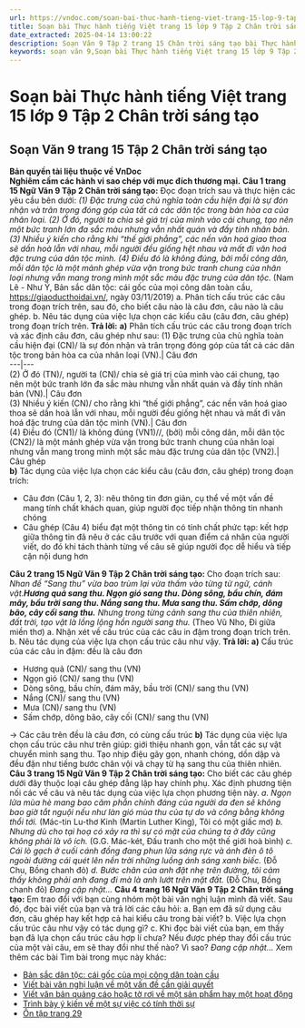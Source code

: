 ```yaml
---
url: https://vndoc.com/soan-bai-thuc-hanh-tieng-viet-trang-15-lop-9-tap-2-chan-troi-sang-tao-322102
title: Soạn bài Thực hành tiếng Việt trang 15 lớp 9 Tập 2 Chân trời sáng tạo - VnDoc.com
date_extracted: 2025-04-14 13:00:22
description: Soạn Văn 9 Tập 2 trang 15 Chân trời sáng tạo bài Thực hành tiếng Việt gồm phần trả lời chi tiết, đầy đủ, bám sát các câu hỏi, yêu cầu trong SGK (chỉ có trên VnDoc). Mời các bạn tham khảo.
keywords: soạn văn 9,Soạn bài Thực hành tiếng Việt trang 15 lớp 9 Tập 2 Chân trời sáng tạo,Soạn bài Thực hành tiếng Việt lớp 9 trang 15 Tập 2 Chân trời sáng tạo,Soạn văn 9 Tập 2 trang 15 Chân trời sáng tạo,Thực hành tiếng Việt trang 15 lớp 9 Tập 2 Chân trời sáng tạo,Thực hành tiếng Việt lớp 9 trang 15 Tập 2 Chân trời sáng tạo,văn 9,ngữ văn 9,soạn văn 9 Chân trời sáng tạo,soạn văn 9 tập 2,giải văn 9,soạn ngữ văn 9,giải ngữ văn 9,giải sgk ngữ văn 9
---
```


# Soạn bài Thực hành tiếng Việt trang 15 lớp 9 Tập 2 Chân trời sáng tạo
## **Soạn Văn 9 trang 15 Tập 2 Chân trời sáng tạo**
**Bản quyền tài liệu thuộc về VnDoc**  
**Nghiêm cấm các hành vi sao chép với mục đích thương mại.**
**Câu 1 trang 15 Ngữ Văn 9 Tập 2 Chân trời sáng tạo:** Đọc đoạn trích sau và thực hiện các yêu cầu bên dưới:
_\(1\) Đặc trưng của chủ nghĩa toàn cầu hiện đại là sự đón nhận và trân trọng đóng góp của tất cả các dân tộc trong bản hòa ca của nhân loại. \(2\) Ở đó, người ta chia sẻ giá trị của mình vào cái chung, tạo nên một bức tranh lớn đa sắc màu nhưng vẫn nhất quán và đầy tính nhân bản. \(3\) Nhiều ý kiến cho rằng khi “thế giới phẳng”, các nền văn hoá giao thoa sẽ dần hoà lẫn với nhau, mỗi người đều giống hệt nhau và mất đi văn hoá đặc trưng của dân tộc mình. \(4\) Điều đó là không đúng, bởi mỗi công dân, mỗi dân tộc là một mảnh ghép vừa vặn trong bức tranh chung của nhân loại nhưng vẫn mang trong mình một sắc màu đặc trưng của dân tộc._
\(Nam Lê - Như Ý, Bản sắc dân tộc: cái gốc của mọi công dân toàn cầu, https://giaoducthoidai.vn/, ngày 03/11/2019\)
a. Phân tích cấu trúc các câu trong đoạn trích trên, sau đó, cho biết câu nào là câu đơn, câu nào là câu ghép.
b. Nêu tác dụng của việc lựa chọn các kiểu câu \(câu đơn, câu ghép\) trong đoạn trích trên.
**Trả lời:**
**a\)** Phân tích cấu trúc các câu trong đoạn trích và xác định câu đơn, câu ghép như sau:
\(1\) Đặc trưng của chủ nghĩa toàn cầu hiện đại \(CN\)/ là sự đón nhận và trân trọng đóng góp của tất cả các dân tộc trong bản hòa ca của nhân loại \(VN\).| Câu đơn  
---|---  
\(2\) Ở đó \(TN\)/, người ta \(CN\)/ chia sẻ giá trị của mình vào cái chung, tạo nên một bức tranh lớn đa sắc màu nhưng vẫn nhất quán và đầy tính nhân bản \(VN\).| Câu đơn  
\(3\) Nhiều ý kiến \(CN\)/ cho rằng khi “thế giới phẳng”, các nền văn hoá giao thoa sẽ dần hoà lẫn với nhau, mỗi người đều giống hệt nhau và mất đi văn hoá đặc trưng của dân tộc mình \(VN\).| Câu đơn  
\(4\) Điều đó \(CN1\)/ là không đúng \(VN1\)//, \(bởi\) mỗi công dân, mỗi dân tộc \(CN2\)/ là một mảnh ghép vừa vặn trong bức tranh chung của nhân loại nhưng vẫn mang trong mình một sắc màu đặc trưng của dân tộc \(VN2\).| Câu ghép  
**b\)** Tác dụng của việc lựa chọn các kiểu câu \(câu đơn, câu ghép\) trong đoạn trích:
  * Câu đơn \(Câu 1, 2, 3\): nêu thông tin đơn giản, cụ thể về một vấn đề mang tính chất khách quan, giúp người đọc tiếp nhận thông tin nhanh chóng
  * Câu ghép \(Câu 4\) biểu đạt một thông tin có tính chất phức tạp: kết hợp giữa thông tin đã nêu ở các câu trước với quan điểm cá nhân của người viết, do đó khi tách thành từng vế câu sẽ giúp người đọc dễ hiểu và tiếp cận nội dung hơn

**Câu 2 trang 15 Ngữ Văn 9 Tập 2 Chân trời sáng tạo:** Cho đoạn trích sau:
_Nhan đề “Sang thu” vừa bao trùm lại vừa thấm vào từng từ ngữ, cánh vật.**Hương quả sang thu. Ngọn gió sang thu. Dòng sông, bầu chín, đám mây, bầu trời sang thu. Nắng sang thu. Mưa sang thu. Sấm chớp, dông bão, cây cối sang thu.** Nhưng trong từng cảnh sang thu của thiên nhiên, đất trời, tạo vật là lồng lộng hồn người sang thu._
\(Theo Vũ Nho, Đi giữa miền thơ\)
a. Nhận xét về cấu trúc của các câu in đậm trong đoạn trích trên.  
b. Nêu tác dụng của việc lựa chọn cấu trúc câu như vậy.
**Trả lời:**
**a\)** Cấu trúc của các câu in đậm: đều là câu đơn
  * Hương quả \(CN\)/ sang thu \(VN\)
  * Ngọn gió \(CN\)/ sang thu \(VN\)
  * Dòng sông, bầu chín, đám mây, bầu trời \(CN\)/ sang thu \(VN\)
  * Nắng \(CN\)/ sang thu \(VN\)
  * Mưa \(CN\)/ sang thu \(VN\)
  * Sấm chớp, dông bão, cây cối \(CN\)/ sang thu \(VN\)

→ Các câu trên đều là câu đơn, có cùng cấu trúc
**b\)** Tác dụng của việc lựa chọn cấu trúc câu như trên giúp: giới thiệu nhanh gọn, vắn tắt các sự vật chuyển mình sang thu. Tạo nhịp điệu gãy gọn, nhanh chóng, dồn dập và đều đặn như tiếng bước chân vội vã chạy từ hạ sang thu của thiên nhiên.
**Câu 3 trang 15 Ngữ Văn 9 Tập 2 Chân trời sáng tạo:** Cho biết các câu ghép dưới đây thuộc loại câu ghép đẳng lập hay chính phụ. Xác định phương tiện nối các vế câu và nêu tác dụng của việc lựa chọn phương tiện này.
_a. Ngọn lửa mùa hè mang bao căm phẫn chính đáng của người da đen sẽ không bao giờ tắt nguội nếu như làn gió mùa thu của tự do và công bằng không thổi tới._
\(Mác-tin Lu-thơ Kinh \(Martin Luther King\), Tôi có một giấc mơ\)
_b. Nhưng dù cho tại hoạ có xảy ra thì sự có mặt của chúng ta ở đây cũng không phải là vô ích._
\(G.G. Mác-két, Đấu tranh cho một thế giới hoà bình\)
_c. Cái lò gạch ở cuối cánh đồng đang phun lửa sáng rực và ánh đèn ô tô ngoài đường cái quét lên nền trời những luồng ánh sáng xanh biếc._
\(Đỗ Chu, Bồng chanh đỏ\)
_d. Bước chân của anh đặt nhẹ trên đường, tôi cảm thấy không phải anh đang đi mà là anh lướt trên mặt đất._
\(Đỗ Chu, Bồng chanh đỏ\)
_Đang cập nhật..._
**Câu 4 trang 16 Ngữ Văn 9 Tập 2 Chân trời sáng tạo:** Em trao đổi với bạn cùng nhóm một bài văn nghị luận mình đã viết. Sau đó, đọc bài viết của bạn và trả lời các câu hỏi:
a. Bạn em đã sử dụng câu đơn, câu ghép hay kết hợp cả hai kiểu câu trong bài viết?
b. Việc lựa chọn cấu trúc câu như vậy có tác dụng gì?
c. Khi đọc bài viết của bạn, em thấy bạn đã lựa chọn cấu trúc câu hợp lí chưa? Nếu được phép thay đổi cấu trúc của một vài câu, em sẽ thay đổi như thế nào? Vì sao?
_Đang cập nhật..._
Xem thêm các bài Tìm bài trong mục này khác:
  * [Bản sắc dân tộc: cái gốc của mọi công dân toàn cầu](</soan-bai-ban-sac-dan-toc-cai-goc-cua-moi-cong-dan-toan-cau-lop-9-chan-troi-sang-tao-322110>)
  * [Viết bài văn nghị luận về một vấn đề cần giải quyết](</soan-bai-viet-bai-van-nghi-luan-ve-mot-van-de-can-giai-quyet-lop-9-chan-troi-sang-tao-322114>)
  * [Viết văn bản quảng cáo hoặc tờ rơi về một sản phẩm hay một hoạt động](</soan-bai-viet-van-ban-quang-cao-hoac-to-roi-ve-mot-san-pham-hay-mot-hoat-dong-lop-9-chan-troi-sang-tao-322117>)
  * [Trình bày ý kiến về một sự việc có tính thời sự](</soan-bai-trinh-bay-y-kien-ve-mot-su-viec-co-tinh-thoi-su-lop-9-chan-troi-sang-tao-322119>)
  * [Ôn tập trang 29](</soan-bai-on-tap-trang-29-lop-9-tap-2-chan-troi-sang-tao-322120>)

